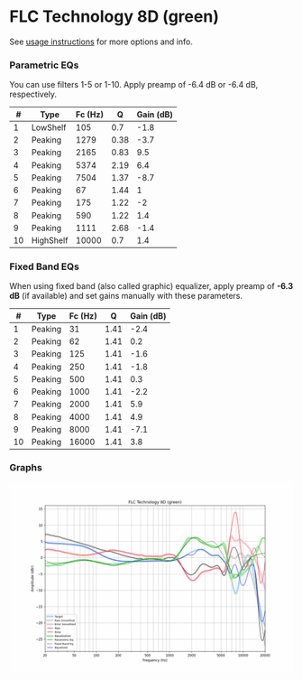# FLC Technology 8D (green)
See [usage instructions](https://github.com/jaakkopasanen/AutoEq#usage) for more options and info.

### Parametric EQs
You can use filters 1-5 or 1-10. Apply preamp of -6.4 dB or -6.4 dB, respectively.

|   # | Type      |   Fc (Hz) |    Q |   Gain (dB) |
|-----|-----------|-----------|------|-------------|
|   1 | LowShelf  |       105 | 0.7  |        -1.8 |
|   2 | Peaking   |      1279 | 0.38 |        -3.7 |
|   3 | Peaking   |      2165 | 0.83 |         9.5 |
|   4 | Peaking   |      5374 | 2.19 |         6.4 |
|   5 | Peaking   |      7504 | 1.37 |        -8.7 |
|   6 | Peaking   |        67 | 1.44 |         1   |
|   7 | Peaking   |       175 | 1.22 |        -2   |
|   8 | Peaking   |       590 | 1.22 |         1.4 |
|   9 | Peaking   |      1111 | 2.68 |        -1.4 |
|  10 | HighShelf |     10000 | 0.7  |         1.4 |

### Fixed Band EQs
When using fixed band (also called graphic) equalizer, apply preamp of **-6.3 dB** (if available) and set gains manually with these parameters.

|   # | Type    |   Fc (Hz) |    Q |   Gain (dB) |
|-----|---------|-----------|------|-------------|
|   1 | Peaking |        31 | 1.41 |        -2.4 |
|   2 | Peaking |        62 | 1.41 |         0.2 |
|   3 | Peaking |       125 | 1.41 |        -1.6 |
|   4 | Peaking |       250 | 1.41 |        -1.8 |
|   5 | Peaking |       500 | 1.41 |         0.3 |
|   6 | Peaking |      1000 | 1.41 |        -2.2 |
|   7 | Peaking |      2000 | 1.41 |         5.9 |
|   8 | Peaking |      4000 | 1.41 |         4.9 |
|   9 | Peaking |      8000 | 1.41 |        -7.1 |
|  10 | Peaking |     16000 | 1.41 |         3.8 |

### Graphs
![](./FLC%20Technology%208D%20(green).png)
